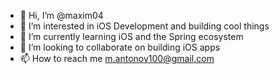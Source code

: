 - 👋 Hi, I’m @maxim04
- 👀 I’m interested in iOS Development and building cool things
- 🌱 I’m currently learning iOS and the Spring ecosystem
- 💞️ I’m looking to collaborate on building iOS apps
- 📫 How to reach me m.antonov100@gmail.com

<!---
maxim04/maxim04 is a ✨ special ✨ repository because its `README.md` (this file) appears on your GitHub profile.
You can click the Preview link to take a look at your changes.
--->
